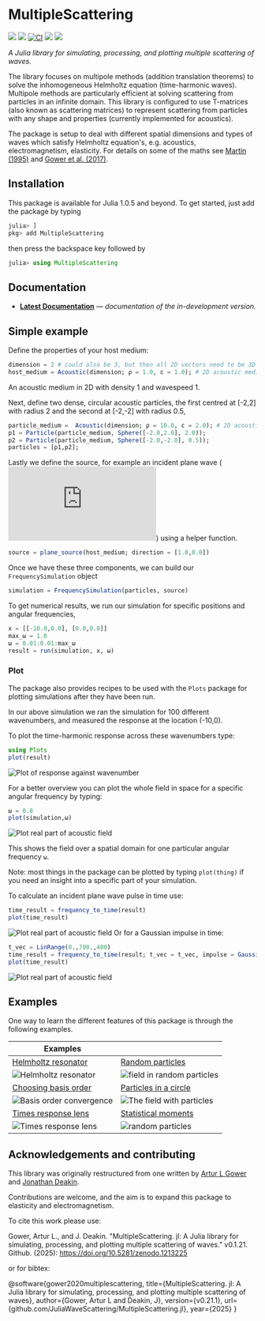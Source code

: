 # MultipleScattering

<!-- [![][docs-stable-img]][docs-stable-url]  -->
[![][docs-dev-img]][docs-dev-url] [![][doi-img]][doi-url] [![CI][ci-img]][ci-url] [![][codecov-img]][codecov-url] [![][coveralls-img]][coveralls-url]

*A Julia library for simulating, processing, and plotting multiple scattering of waves.*

The library focuses on multipole methods (addition translation theorems) to solve the inhomogeneous Helmholtz equation
(time-harmonic waves). Multipole methods are particularly efficient at solving scattering from particles in an infinite domain. This library is configured to use T-matrices (also known as scattering matrices) to represent scattering from particles with any shape and properties (currently implemented for acoustics).

The package is setup to deal with different spatial dimensions and types of waves which satisfy Helmholtz equation's, e.g. acoustics, electromagnetism, elasticity. For details on some of the maths see [Martin (1995)](https://pdfs.semanticscholar.org/8bd3/38ec62affc5c89592a9d6d13f1ee6a7d7e53.pdf) and [Gower et al. (2017)](https://arxiv.org/abs/1712.05427).

<!-- If you are here to learn about
[Near Surface Backscattering](example/near_surface_backscattering), then [click here](example/near_surface_backscattering) to see an example. For details on the maths see [Gower et al. (2018)](https://arxiv.org/abs/1801.05490). To see how to take the [moments](example/moments) of the backscattering [click here](example/moments). -->

## Installation
This package is available for Julia 1.0.5 and beyond. To get started, just add the package by typing
```julia
julia> ]
pkg> add MultipleScattering
```
then press the backspace key followed by
```julia
julia> using MultipleScattering
```
## Documentation

- [**Latest Documentation**][docs-dev-url] &mdash; *documentation of the in-development version.*

## Simple example
Define the properties of your host medium:
```julia
dimension = 2 # could also be 3, but then all 2D vectors need to be 3D vectors
host_medium = Acoustic(dimension; ρ = 1.0, c = 1.0); # 2D acoustic medium with density ρ = 1.0 and soundspeed c = 1.0
```
An acoustic medium in 2D with density 1 and wavespeed 1.

Next, define two dense, circular acoustic particles, the first centred at [-2,2] with radius 2 and the second at [-2,-2] with radius 0.5,
```julia
particle_medium =  Acoustic(dimension; ρ = 10.0, c = 2.0); # 2D acoustic particle with density ρ = 10.0 and soundspeed c = 2.0
p1 = Particle(particle_medium, Sphere([-2.0,2.0], 2.0));
p2 = Particle(particle_medium, Sphere([-2.0,-2.0], 0.5));
particles = [p1,p2];
```

Lastly we define the source, for example an incident plane wave (![incident plane wave](https://latex.codecogs.com/gif.latex?%5Cdpi%7B120%7D%20e%5E%7Bi%20%28k%20x%20-%20%5Comega%20t%29%7D)) using a helper function.
```julia
source = plane_source(host_medium; direction = [1.0,0.0])
```

Once we have these three components, we can build our `FrequencySimulation` object
```julia
simulation = FrequencySimulation(particles, source)
```

To get numerical results, we run our simulation for specific positions and angular frequencies,
```julia
x = [[-10.0,0.0], [0.0,0.0]]
max_ω = 1.0
ω = 0.01:0.01:max_ω
result = run(simulation, x, ω)
```

### Plot
The package also provides recipes to be used with the `Plots` package for plotting simulations after they have been run.

In our above simulation we ran the simulation for 100 different wavenumbers, and measured the response at the location (-10,0).

To plot the time-harmonic response across these wavenumbers type:
```julia
using Plots
plot(result)
```
![Plot of response against wavenumber](docs/src/example/intro/plot_result.png)

For a better overview you can plot the whole field in space for a specific angular frequency by typing:
```julia
ω = 0.8
plot(simulation,ω)
```
![Plot real part of acoustic field](docs/src/example/intro/plot_field.png)

This shows the field over a spatial domain for one particular angular frequency `ω`.

Note: most things in the package can be plotted by typing `plot(thing)` if you need an insight into a specific part of your simulation.

To calculate an incident plane wave pulse in time use:
```julia
time_result = frequency_to_time(result)
plot(time_result)
```
![Plot real part of acoustic field](docs/src/example/intro/plot_time_result.png)
Or for a Gaussian impulse in time:
```julia
t_vec = LinRange(0.,700.,400)
time_result = frequency_to_time(result; t_vec = t_vec, impulse = GaussianImpulse(max_ω))
plot(time_result)
```
![Plot real part of acoustic field](docs/src/example/intro/plot_gauss_result.png)

## Examples
One way to learn the different features of this package is through the following examples.

<!-- For all examples see [here](docs/src/example/README.md). -->

| Examples     |  |
| ----------- | ----------- |
| [Helmholtz resonator](docs/src/example/helmholtz-resonator/resonator.md)   |   [Random particles](docs/src/example/random_particles/README.md)  |
| ![Helmholtz resonator](docs/src/example/helmholtz-resonator/plot_2.png)    |  ![field in random particles](docs/src/example/random_particles/plot_field.png)   |
| [Choosing basis order](docs/src/example/hankel_convergence/README.md)   | [Particles in a circle](docs/src/example/particles_in_circle/README.md)  |
| ![Basis order convergence](docs/src/example/hankel_convergence/plot_hankel_convergence.png)   | ![The field with particles](docs/src/example/particles_in_circle/plot_field.png)  |
| [Times response lens](https://juliawavescattering.github.io/MultipleScattering.jl/dev/manual/time_response/#lens_example)   | [Statistical moments](docs/src/example/moments/README.md)   |
| ![Times response lens](docs/src/assets/lens-particles.png)   | ![random particles](docs/src/example/moments/plot_moments.png)  |




## Acknowledgements and contributing
This library was originally restructured from one written by
[Artur L Gower](https://arturgower.github.io/) and
[Jonathan Deakin](http://jonathan.thedeakin.net).

Contributions are welcome, and the aim is to expand this package to elasticity and electromagnetism.

To cite this work please use:

Gower, Artur L., and J. Deakin. "MultipleScattering. jl: A Julia library for simulating, processing, and plotting multiple scattering of waves."  v0.1.21. Github. (2025): https://doi.org/10.5281/zenodo.1213225

or for bibtex:

@software{gower2020multiplescattering,
  title={MultipleScattering. jl: A Julia library for simulating, processing, and plotting multiple scattering of waves},
  author={Gower, Artur L and Deakin, J},
  version={v0.21.1},
  url={github.com/JuliaWaveScattering/MultipleScattering.jl},
  year={2025}
}

[docs-dev-img]: https://img.shields.io/badge/docs-dev-blue.svg
[docs-dev-url]: https://JuliaWaveScattering.github.io/MultipleScattering.jl/dev

[docs-stable-img]: https://img.shields.io/badge/docs-stable-blue.svg
[docs-stable-url]: https://JuliaWaveScattering.github.io/MultipleScattering.jl/stable

[doi-img]: https://zenodo.org/badge/96763392.svg
[doi-url]: https://zenodo.org/badge/latestdoi/96763392

[ci-img]: https://github.com/JuliaWaveScattering/MultipleScattering.jl/actions/workflows/ci.yml/badge.svg
[ci-url]: https://github.com/JuliaWaveScattering/MultipleScattering.jl/actions/workflows/ci.yml

[codecov-img]: http://codecov.io/github/JuliaWaveScattering/MultipleScattering.jl/coverage.svg?branch=master
[codecov-url]: http://codecov.io/github/JuliaWaveScattering/MultipleScattering.jl?branch=master

[coveralls-img]: https://coveralls.io/repos/github/JuliaWaveScattering/MultipleScattering.jl/badge.svg?branch=master
[coveralls-url]: https://coveralls.io/github/JuliaWaveScattering/MultipleScattering.jl?branch=master

[issues-url]: https://github.com/JuliaWaveScattering/MultipleScattering.jl/issues
